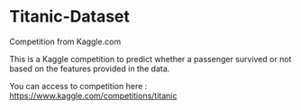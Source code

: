 # Titanic-Dataset
Competition from Kaggle.com

This is a Kaggle competition to predict whether a passenger survived or not based on the features provided in the data.

You can access to competition here :
https://www.kaggle.com/competitions/titanic
